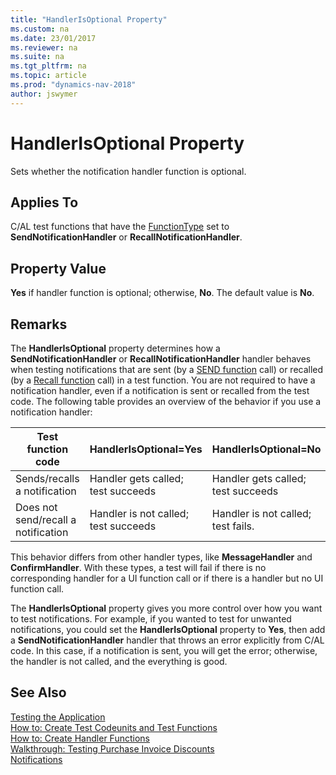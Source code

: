 ```yaml
---
title: "HandlerIsOptional Property"
ms.custom: na
ms.date: 23/01/2017
ms.reviewer: na
ms.suite: na
ms.tgt_pltfrm: na
ms.topic: article
ms.prod: "dynamics-nav-2018"
author: jswymer
---
```

# HandlerIsOptional Property
Sets whether the notification handler function is optional.  
  
## Applies To  
C/AL test functions that have the [FunctionType](FunctionType-Property--Test-Codeunits-.md) set to **SendNotificationHandler** or **RecallNotificationHandler**.  
  
## Property Value  
**Yes** if handler function is optional; otherwise, **No**. The default value is **No**.

## Remarks  
The **HandlerIsOptional** property determines how a **SendNotificationHandler** or **RecallNotificationHandler** handler behaves when testing notifications that are sent (by a [SEND function](function-notificationsend.md) call) or recalled (by a [Recall function](function-notificationrecall.md) call) in a test function. You are not required to have a notification handler, even if a notification is sent or recalled from the test code. The following table provides an overview of the behavior if you use a notification handler: 

|Test function code|HandlerIsOptional=Yes|HandlerIsOptional=No|
|------------------|---------------------|--------------------|
|Sends/recalls a notification|Handler gets called; test succeeds|Handler gets called; test succeeds|
|Does not send/recall a notification|Handler is not called; test succeeds|Handler is not called; test fails.|

This behavior differs from other handler types, like **MessageHandler** and **ConfirmHandler**. With these types, a test will fail if there is no corresponding handler for a UI function call or if there is a handler but no UI function call. 

The **HandlerIsOptional** property gives you more control over how you want to test notifications. For example, if you wanted to test for unwanted notifications, you could set the **HandlerIsOptional** property to **Yes**, then add a **SendNotificationHandler** handler that throws an error explicitly from C/AL code. In this case, if a notification is sent, you will get the error; otherwise, the handler is not called, and the everything is good. 
  
## See Also  
 [Testing the Application](Testing-the-Application.md)   
 [How to: Create Test Codeunits and Test Functions](How-to--Create-Test-Codeunits-and-Test-Functions.md)   
 [How to: Create Handler Functions](How-to--Create-Handler-Functions.md)   
 [Walkthrough: Testing Purchase Invoice Discounts](Walkthrough--Testing-Purchase-Invoice-Discounts.md)  
 [Notifications](notifications-developing.md)  